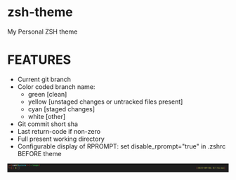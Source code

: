 # zsh-theme
My Personal ZSH theme

# FEATURES
* Current git branch
* Color coded branch name: 
  * green [clean] 
  * yellow [unstaged changes or untracked files present]
  * cyan [staged changes]
  * white [other]
* Git commit short sha
* Last return-code if non-zero
* Full present working directory
* Configurable display of RPROMPT: set disable_rprompt="true" in .zshrc BEFORE theme

![](/screenshot.png)
